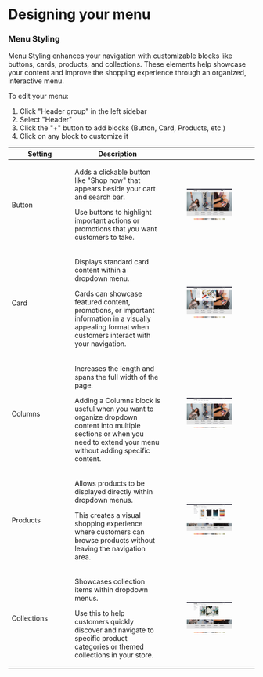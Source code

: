 # Designing your menu

### Menu Styling

Menu Styling enhances your navigation with customizable blocks like buttons, cards, products, and collections. These elements help showcase your content and improve the shopping experience through an organized, interactive menu.

To edit your menu:

1. Click "Header group" in the left sidebar
2. Select "Header"
3. Click the "+" button to add blocks (Button, Card, Products, etc.)
4. Click on any block to customize it

<table><thead><tr><th width="115.00006103515625">Setting</th><th>Description</th><th></th></tr></thead><tbody><tr><td>Button</td><td><p>Adds a clickable button like "Shop now" that appears beside your cart and search bar.</p><p>Use buttons to highlight important actions or promotions that you want customers to take.</p></td><td><div><figure><img src="../.gitbook/assets/image (8).png" alt=""><figcaption></figcaption></figure></div></td></tr><tr><td>Card</td><td><p>Displays standard card content within a dropdown menu.</p><p>Cards can showcase featured content, promotions, or important information in a visually appealing format when customers interact with your navigation.</p></td><td><div><figure><img src="../.gitbook/assets/image (4).png" alt=""><figcaption></figcaption></figure></div></td></tr><tr><td>Columns</td><td><p>Increases the length and spans the full width of the page.</p><p>Adding a Columns block is useful when you want to organize dropdown content into multiple sections or when you need to extend your menu without adding specific content.</p></td><td><div><figure><img src="../.gitbook/assets/image (7).png" alt=""><figcaption></figcaption></figure></div></td></tr><tr><td>Products</td><td><p>Allows products to be displayed directly within dropdown menus.</p><p>This creates a visual shopping experience where customers can browse products without leaving the navigation area.</p></td><td><div><figure><img src="../.gitbook/assets/image (3).png" alt=""><figcaption></figcaption></figure></div></td></tr><tr><td>Collections</td><td><p>Showcases collection items within dropdown menus.</p><p>Use this to help customers quickly discover and navigate to specific product categories or themed collections in your store.</p></td><td><div><figure><img src="../.gitbook/assets/image (5).png" alt=""><figcaption></figcaption></figure></div></td></tr></tbody></table>
